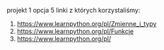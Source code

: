 projekt 1 opcja 5 linki z których korzystaliśmy:

1. https://www.learnpython.org/pl/Zmienne_i_typy
2. https://www.learnpython.org/pl/Funkcje
3. https://www.learnpython.org/pl/
